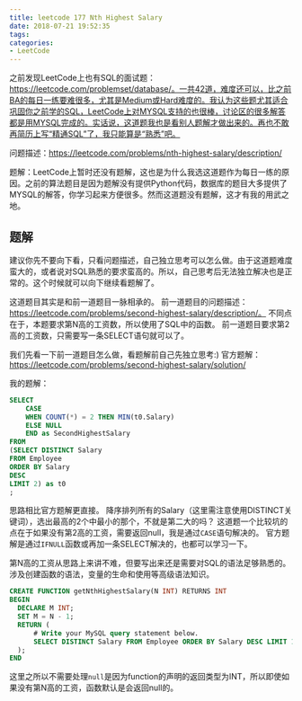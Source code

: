 ```yaml
---
title: leetcode 177 Nth Highest Salary
date: 2018-07-21 19:52:35
tags:
categories:
- LeetCode
---
```


之前发现LeetCode上也有SQL的面试题：https://leetcode.com/problemset/database/。一共42道，难度还可以，比之前BA的每日一练要难很多，尤其是Medium或Hard难度的。我认为这些题尤其适合巩固你之前学的SQL，LeetCode上对MYSQL支持的也很棒，讨论区的很多解答都是用MYSQL完成的。实话说，这道题我也是看别人题解才做出来的。再也不敢再简历上写“精通SQL”了，我只能算是“熟悉”吧。

问题描述：https://leetcode.com/problems/nth-highest-salary/description/

题解：LeetCode上暂时还没有题解，这也是为什么我选这道题作为每日一练的原因。之前的算法题目是因为题解没有提供Python代码，数据库的题目大多提供了MYSQL的解答，你学习起来方便很多。然而这道题没有题解，这才有我的用武之地。

## 题解

建议你先不要向下看，只看问题描述，自己独立思考可以怎么做。由于这道题难度蛮大的，或者说对SQL熟悉的要求蛮高的。所以，自己思考后无法独立解决也是正常的。这个时候就可以向下继续看题解了。

这道题目其实是和前一道题目一脉相承的。
前一道题目的问题描述：https://leetcode.com/problems/second-highest-salary/description/。
不同点在于，本题要求第N高的工资数，所以使用了SQL中的函数。
前一道题目要求第2高的工资数，只需要写一条SELECT语句就可以了。

我们先看一下前一道题目怎么做，看题解前自己先独立思考:)
官方题解：https://leetcode.com/problems/second-highest-salary/solution/

我的题解：
```SQL
SELECT 
    CASE 
    WHEN COUNT(*) = 2 THEN MIN(t0.Salary)
    ELSE NULL
    END as SecondHighestSalary
FROM
(SELECT DISTINCT Salary
FROM Employee
ORDER BY Salary
DESC
LIMIT 2) as t0
;
```

思路相比官方题解更直接。
降序排列所有的Salary（这里需注意使用DISTINCT关键词），选出最高的2个中最小的那个，不就是第二大的吗？
这道题一个比较坑的点在于如果没有第2高的工资，需要返回null，我是通过`CASE`语句解决的。
官方题解是通过`IFNULL`函数或再加一条SELECT解决的，也都可以学习一下。

第N高的工资从思路上来讲不难，但要写出来还是需要对SQL的语法足够熟悉的。涉及创建函数的语法，变量的生命和使用等高级语法知识。

```SQL
CREATE FUNCTION getNthHighestSalary(N INT) RETURNS INT
BEGIN
  DECLARE M INT;
  SET M = N - 1;
  RETURN (
      # Write your MySQL query statement below.
      SELECT DISTINCT Salary FROM Employee ORDER BY Salary DESC LIMIT 1 OFFSET M
  );
END
```

这里之所以不需要处理`null`是因为function的声明的返回类型为INT，所以即使如果没有第N高的工资，函数默认是会返回null的。